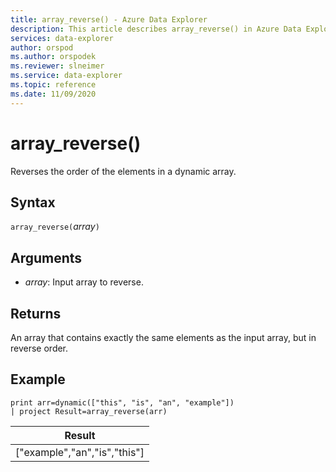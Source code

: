 ```yaml
---
title: array_reverse() - Azure Data Explorer
description: This article describes array_reverse() in Azure Data Explorer.
services: data-explorer
author: orspod
ms.author: orspodek
ms.reviewer: slneimer
ms.service: data-explorer
ms.topic: reference
ms.date: 11/09/2020
---
```

# array_reverse()

Reverses the order of the elements in a dynamic array.

## Syntax

`array_reverse(`*array*`)`

## Arguments

* *array*: Input array to reverse.

## Returns

An array that contains exactly the same elements as the input array, but in reverse order.

## Example

<!-- csl: https://help.kusto.windows.net:443/Samples -->
```kusto
print arr=dynamic(["this", "is", "an", "example"]) 
| project Result=array_reverse(arr)
```

|Result|
|---|
|["example","an","is","this"]|
